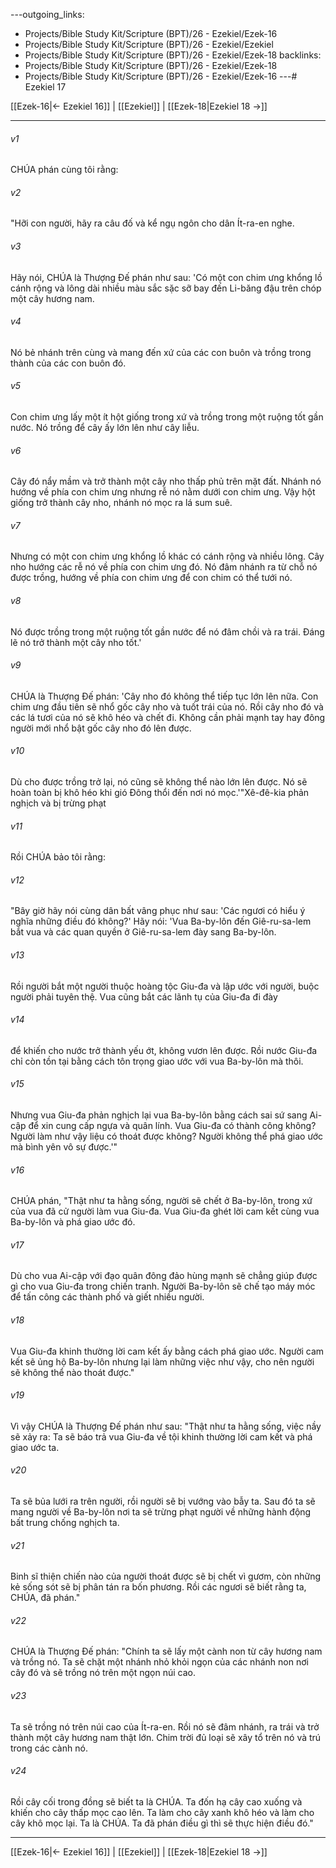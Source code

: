 ---outgoing_links:
  - Projects/Bible Study Kit/Scripture (BPT)/26 - Ezekiel/Ezek-16
  - Projects/Bible Study Kit/Scripture (BPT)/26 - Ezekiel/Ezekiel
  - Projects/Bible Study Kit/Scripture (BPT)/26 - Ezekiel/Ezek-18
backlinks:
  - Projects/Bible Study Kit/Scripture (BPT)/26 - Ezekiel/Ezek-18
  - Projects/Bible Study Kit/Scripture (BPT)/26 - Ezekiel/Ezek-16
---# Ezekiel 17

[[Ezek-16|← Ezekiel 16]] | [[Ezekiel]] | [[Ezek-18|Ezekiel 18 →]]
***



###### v1 
CHÚA phán cùng tôi rằng: 

###### v2 
"Hỡi con người, hãy ra câu đố và kể ngụ ngôn cho dân Ít-ra-en nghe. 

###### v3 
Hãy nói, CHÚA là Thượng Đế phán như sau: 'Có một con chim ưng khổng lồ cánh rộng và lông dài nhiều màu sắc sặc sỡ bay đến Li-băng đậu trên chóp một cây hương nam. 

###### v4 
Nó bẻ nhánh trên cùng và mang đến xứ của các con buôn và trồng trong thành của các con buôn đó. 

###### v5 
Con chim ưng lấy một ít hột giống trong xứ và trồng trong một ruộng tốt gần nước. Nó trồng để cây ấy lớn lên như cây liễu. 

###### v6 
Cây đó nẩy mầm và trở thành một cây nho thấp phủ trên mặt đất. Nhánh nó hướng về phía con chim ưng nhưng rễ nó nằm dưới con chim ưng. Vậy hột giống trở thành cây nho, nhánh nó mọc ra lá sum suê. 

###### v7 
Nhưng có một con chim ưng khổng lồ khác có cánh rộng và nhiều lông. Cây nho hướng các rễ nó về phía con chim ưng đó. Nó đâm nhánh ra từ chỗ nó được trồng, hướng về phía con chim ưng để con chim có thể tưới nó. 

###### v8 
Nó được trồng trong một ruộng tốt gần nước để nó đâm chồi và ra trái. Đáng lẽ nó trở thành một cây nho tốt.' 

###### v9 
CHÚA là Thượng Đế phán: 'Cây nho đó không thể tiếp tục lớn lên nữa. Con chim ưng đầu tiên sẽ nhổ gốc cây nho và tuốt trái của nó. Rồi cây nho đó và các lá tươi của nó sẽ khô héo và chết đi. Không cần phải mạnh tay hay đông người mới nhổ bật gốc cây nho đó lên được. 

###### v10 
Dù cho được trồng trở lại, nó cũng sẽ không thể nào lớn lên được. Nó sẽ hoàn toàn bị khô héo khi gió Đông thổi đến nơi nó mọc.'"Xê-đê-kia phản nghịch và bị trừng phạt 

###### v11 
Rồi CHÚA bảo tôi rằng: 

###### v12 
"Bây giờ hãy nói cùng dân bất vâng phục như sau: 'Các ngươi có hiểu ý nghĩa những điều đó không?' Hãy nói: 'Vua Ba-by-lôn đến Giê-ru-sa-lem bắt vua và các quan quyền ở Giê-ru-sa-lem đày sang Ba-by-lôn. 

###### v13 
Rồi người bắt một người thuộc hoàng tộc Giu-đa và lập ước với người, buộc người phải tuyên thệ. Vua cũng bắt các lãnh tụ của Giu-đa đi đày 

###### v14 
để khiến cho nước trở thành yếu ớt, không vươn lên được. Rồi nước Giu-đa chỉ còn tồn tại bằng cách tôn trọng giao ước với vua Ba-by-lôn mà thôi. 

###### v15 
Nhưng vua Giu-đa phản nghịch lại vua Ba-by-lôn bằng cách sai sứ sang Ai-cập để xin cung cấp ngựa và quân lính. Vua Giu-đa có thành công không? Người làm như vậy liệu có thoát được không? Người không thể phá giao ước mà bình yên vô sự được.'" 

###### v16 
CHÚA phán, "Thật như ta hằng sống, người sẽ chết ở Ba-by-lôn, trong xứ của vua đã cử người làm vua Giu-đa. Vua Giu-đa ghét lời cam kết cùng vua Ba-by-lôn và phá giao ước đó. 

###### v17 
Dù cho vua Ai-cập với đạo quân đông đảo hùng mạnh sẽ chẳng giúp được gì cho vua Giu-đa trong chiến tranh. Người Ba-by-lôn sẽ chế tạo máy móc để tấn công các thành phố và giết nhiều người. 

###### v18 
Vua Giu-đa khinh thường lời cam kết ấy bằng cách phá giao ước. Người cam kết sẽ ủng hộ Ba-by-lôn nhưng lại làm những việc như vậy, cho nên người sẽ không thể nào thoát được." 

###### v19 
Vì vậy CHÚA là Thượng Đế phán như sau: "Thật như ta hằng sống, việc nầy sẽ xảy ra: Ta sẽ báo trả vua Giu-đa về tội khinh thường lời cam kết và phá giao ước ta. 

###### v20 
Ta sẽ bủa lưới ra trên người, rồi người sẽ bị vướng vào bẫy ta. Sau đó ta sẽ mang người về Ba-by-lôn nơi ta sẽ trừng phạt người về những hành động bất trung chống nghịch ta. 

###### v21 
Binh sĩ thiện chiến nào của người thoát được sẽ bị chết vì gươm, còn những kẻ sống sót sẽ bị phân tán ra bốn phương. Rồi các ngươi sẽ biết rằng ta, CHÚA, đã phán." 

###### v22 
CHÚA là Thượng Đế phán: "Chính ta sẽ lấy một cành non từ cây hương nam và trồng nó. Ta sẽ chặt một nhánh nhỏ khỏi ngọn của các nhánh non nơi cây đó và sẽ trồng nó trên một ngọn núi cao. 

###### v23 
Ta sẽ trồng nó trên núi cao của Ít-ra-en. Rồi nó sẽ đâm nhánh, ra trái và trở thành một cây hương nam thật lớn. Chim trời đủ loại sẽ xây tổ trên nó và trú trong các cành nó. 

###### v24 
Rồi cây cối trong đồng sẽ biết ta là CHÚA. Ta đốn hạ cây cao xuống và khiến cho cây thấp mọc cao lên. Ta làm cho cây xanh khô héo và làm cho cây khô mọc lại. Ta là CHÚA. Ta đã phán điều gì thì sẽ thực hiện điều đó."

***
[[Ezek-16|← Ezekiel 16]] | [[Ezekiel]] | [[Ezek-18|Ezekiel 18 →]]
